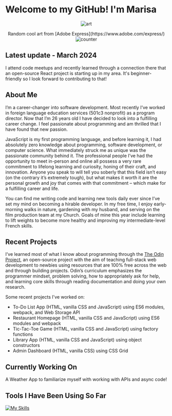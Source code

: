 # Welcome to my GitHub! I'm Marisa

<div align="center">
  
![art](https://github.com/mrzamin/mrzamin/assets/142754418/385a6a2e-f99f-45b4-b15c-83befd532b30)

<div> Random cool art from [Adobe Express](https://www.adobe.com/express/) </div>

<img src="https://komarev.com/ghpvc/?username=mrzamin&color=grey&style=plastic" alt="counter"/>

</div>

## Latest update - March 2024

I attend code meetups and recently learned through a connection there that an open-source React project is starting up in my area. It's beginner-friendly so I look forward to contributing to that!

## About Me

I’m a career-changer into software development. Most recently I’ve worked in foreign language education services (501c3 nonprofit) as a program director. Now that I’m 26 years old I have decided to look into a fulfilling career change. I feel passionate about programming and am thrilled that I have found that new passion.

JavaScript is my first programming language, and before learning it, I had absolutely zero knowledge about programming, software development, or computer science. What immediately struck me as unique was the passionate community behind it. The professional people I’ve had the opportunity to meet in-person and online all possess a very rare commitment to lifelong learning and curiosity, honing of their craft, and innovation. Anyone you speak to will tell you soberly that this field isn’t easy (on the contrary it’s extremely tough), but what makes it worth it are the personal growth and joy that comes with that commitment – which make for a fulfilling career and life. 

You can find me writing code and learning new tools daily ever since I’ve set my mind on becoming a hirable developer. In my free time, I enjoy early-morning walks in nature, gardening with my husband, and serving on the film production team at my Church. Goals of mine this year include learning to lift weights to become more healthy and improving my intermediate-level French skills.

## Recent Projects

I’ve learned most of what I know about programming through the [The Odin Project](https://www.theodinproject.com/about), an open-source project with the aim of teaching full-stack web development to newbies using resources that are 100% free across the web and through building projects. Odin’s curriculum emphasizes the programmer mindset, problem solving, how to appropriately ask for help, and learning core skills through reading documentation and doing your own research. 

Some recent projects I've worked on:

- To-Do List App (HTML, vanilla CSS and JavaScript) using ES6 modules, webpack, and Web Storage API
- Restaurant Homepage (HTML, vanilla CSS and JavaScript) using ES6 modules and webpack
- Tic-Tac-Toe Game (HTML, vanilla CSS and JavaScript) using factory functions
- Library App (HTML, vanilla CSS and JavaScript) using object constructors
- Admin Dashboard (HTML, vanilla CSS) using CSS Grid

## Currently Working On

A Weather App to familiarize myself with working with APIs and async code!

## Tools I Have Been Using So Far

[![My Skills](https://skillicons.dev/icons?i=js,html,css,babel,git,jest,npm,react,ubuntu,vscode,webpack)](https://skillicons.dev)
